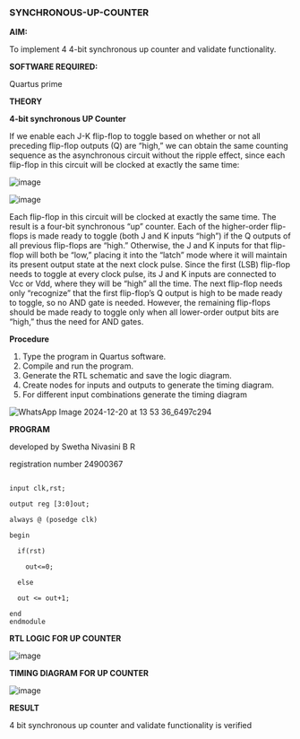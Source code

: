 ### SYNCHRONOUS-UP-COUNTER

**AIM:**

To implement 4 4-bit synchronous up counter and validate functionality.

**SOFTWARE REQUIRED:**

Quartus prime

**THEORY**

**4-bit synchronous UP Counter**

If we enable each J-K flip-flop to toggle based on whether or not all preceding flip-flop outputs (Q) are “high,” we can obtain the same counting sequence as the asynchronous circuit without the ripple effect, since each flip-flop in this circuit will be clocked at exactly the same time:

![image](https://github.com/naavaneetha/SYNCHRONOUS-UP-COUNTER/assets/154305477/d5db3fa0-e413-404c-b80e-b2f39d82e7e8)


![image](https://github.com/naavaneetha/SYNCHRONOUS-UP-COUNTER/assets/154305477/52cb61eb-d04b-442d-810c-31185a68410b)

Each flip-flop in this circuit will be clocked at exactly the same time.
The result is a four-bit synchronous “up” counter. Each of the higher-order flip-flops is made ready to toggle (both J and K inputs “high”) if the Q outputs of all previous flip-flops are “high.”
Otherwise, the J and K inputs for that flip-flop will both be “low,” placing it into the “latch” mode where it will maintain its present output state at the next clock pulse.
Since the first (LSB) flip-flop needs to toggle at every clock pulse, its J and K inputs are connected to Vcc or Vdd, where they will be “high” all the time.
The next flip-flop needs only “recognize” that the first flip-flop’s Q output is high to be made ready to toggle, so no AND gate is needed.
However, the remaining flip-flops should be made ready to toggle only when all lower-order output bits are “high,” thus the need for AND gates.

**Procedure**

1. Type the program in Quartus software.
2.	Compile and run the program.
3.	Generate the RTL schematic and save the logic diagram.
4.	Create nodes for inputs and outputs to generate the timing diagram.
5.	For different input combinations generate the timing diagram




![WhatsApp Image 2024-12-20 at 13 53 36_6497c294](https://github.com/user-attachments/assets/696cc7ab-ed35-4703-aac1-1f59dc725958)




**PROGRAM**


developed by Swetha Nivasini B R


registration number 24900367




```module ex11(out,clk,rst); 

input clk,rst;

output reg [3:0]out; 

always @ (posedge clk)

begin 

  if(rst) 
  
    out<=0; 
    
  else 
  
  out <= out+1; 
  
end 
endmodule
```






**RTL LOGIC FOR UP COUNTER**



 ![image](https://github.com/user-attachments/assets/e2d820c1-4b27-4209-9cf3-c9fdf7dac5a5)




**TIMING DIAGRAM FOR UP COUNTER**





![image](https://github.com/user-attachments/assets/d44ad2f7-f990-4ce0-ac06-ab529e04d728)





**RESULT**


4 bit synchronous up counter and validate functionality is verified

